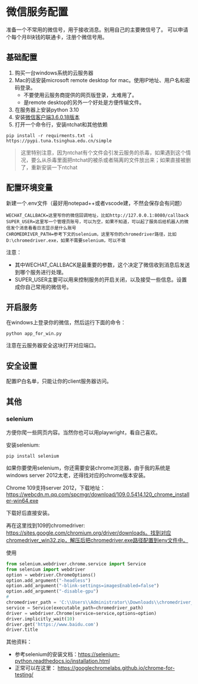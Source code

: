 # 微信服务配置

准备一个不常用的微信号，用于接收消息。别用自己的主要微信号了。 可以申请个每个月8块钱的联通卡，注册个微信号用。

## 基础配置
1. 购买一台windows系统的云服务器
2. Mac的话安装microsoft remote desktop for mac。使用IP地址、用户名和密码登录。
    - 不要使用云服务商提供的网页版登录，太难用了。
    - 是remote desktop的另外一个好处是方便传输文件。
3. 在服务器上安装python 3.10
4. 安装[微信客户端3.6.0.18版本](https://github.com/tom-snow/wechat-windows-versions/releases/download/v3.6.0.18/WeChatSetup-3.6.0.18.exe)
5. 打开一个命令行，安装ntchat和其他依赖
```
pip install -r requirments.txt -i https://pypi.tuna.tsinghua.edu.cn/simple
```

> 这里特别注意，因为ntchat有个文件会引发云服务的杀毒，如果遇到这个情况，要么从杀毒里面把ntchat的被杀或者隔离的文件放出来；如果直接被删了，重新安装一下ntchat

## 配置环境变量
新建一个.env文件（最好用notepad++或者vscode建，不然会保存会有问题）
```
WECHAT_CALLBACK=这里写你的微信回调地址，比如http://127.0.0.1:8080/callback
SUPER_USER=这里写一个管理员账号，可以为空，如果不知道，可以起了服务后给机器人的微信发个消息看看日志显示是什么账号
CHROMEDRIVER_PATH=参考下文的selenium，这里写你的chromedriver路径，比如D:\chromedriver.exe，如果不需要selenium，可以不填
```

注意：
- 其中WECHAT_CALLBACK是最重要的参数，这个决定了微信收到消息后发送到哪个服务进行处理。
- SUPER_USER主要可以用来控制服务的开启关闭，以及接受一些信息。设置成你自己常用的微信号。

## 开启服务
在windows上登录你的微信，然后运行下面的命令：
```
python app_for_win.py
```

注意在云服务器安全这块打开对应端口。

## 安全设置

配置IP白名单，只能让你的client服务器访问。

## 其他

### selenium
方便你爬一些网页内容。当然你也可以用playwright，看自己喜欢。

安装selenium:
```
pip install selenium
```

如果你要使用selenium，你还需要安装chrome浏览器，由于我的系统是windows server 2012太老，还得找对应的chrome版本安装。

Chrome 109支持server 2012，下载地址：https://webcdn.m.qq.com/spcmgr/download/109.0.5414.120_chrome_installer-win64.exe

下载好后直接安装。

再在这里找到109的chromedriver: https://sites.google.com/chromium.org/driver/downloads。找到对应chromedriver_win32.zip，解压后把chromedriver.exe路径配置到env文件中。

使用
```python
from selenium.webdriver.chrome.service import Service
from selenium import webdriver
option = webdriver.ChromeOptions()
option.add_argument("-headless")
option.add_argument("-blink-settings=imagesEnabled=false")
option.add_argument("-disable-gpu")
#
chromedriver_path = 'C:\\Users\\Administrator\\Downloads\\chromedriver_win32\\chromedriver.exe'
service = Service(executable_path=chromedriver_path)
driver = webdriver.Chrome(service=service,options=option)
driver.implicitly_wait(10) 
driver.get('https://www.baidu.com')
driver.title
```

其他资料：
- 参考selenium的安装文档：https://selenium-python.readthedocs.io/installation.html
- 正常可以在这里： https://googlechromelabs.github.io/chrome-for-testing/
